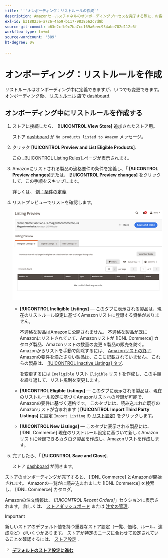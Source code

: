 ```yaml
---
title: '''オンボーディング：リストルールの作成`'
description: Amazonセールスチャネルのオンボーディングプロセスを完了する際に、お客様のAmazonリストを生成するための最初のリストルールを作成します [!DNL Commerce] 製品。
exl-id: b318823e-a726-4a59-b117-9838562c7d8b
source-git-commit: b63e2cfb9c7ba7cc169a6eec954abe782d112c6f
workflow-type: tm+mt
source-wordcount: '389'
ht-degree: 0%

---
```


# オンボーディング：リストルールを作成

リストルールはオンボーディング中に定義できますが、いつでも変更できます。 オンボーディング後、 [リストルール](./listing-rules.md) 店で [dashboard](./amazon-store-dashboard.md).

## オンボーディング中にリストルールを作成する

1. ストアに接続したら、 **[!UICONTROL View Store]** 追加されたストア用。

   ストア [dashboard](./amazon-store-dashboard.md) が `No products listed to Amazon` メッセージ。

1. クリック **[!UICONTROL Preview and List Eligible Products]**.

   この _[!UICONTROL Listing Rules]_ページが表示されます。

1. Amazonにリストされる製品の適格要件の条件を定義し、「 **[!UICONTROL Preview changes]**&#x200B;または、 **[!UICONTROL Preview changes]** をクリックして、この手順をスキップします。

   詳しくは、 [例：条件の定義](./ob-define-condition-example.md).

1. リストプレビューでリストを確認します。

   ![リストのプレビュー](assets/amazon-ob-listing-preview.png)

   - **[!UICONTROL Ineligible Listings]**  — このタブに表示される製品は、現在のリストルール設定に基づくAmazonリストに登録する資格がありません。

      不適格な製品はAmazonに公開されません。 不適格な製品が既にAmazonにリストされていて、Amazonリストが [!DNL Commerce] カタログ製品、Amazonリストの数量の変更 `0` 製品の販売を防ぐ。 Amazonからリストを手動で削除するには、 [Amazonリストの終了](./end-listings-manually.md). Amazonの要件を満たさない製品は、ここに記載されていません。 これらの製品は、 [[!UICONTROL Inactive Listings] タブ](./inactive-listings.md).

      を変更するには `Ineligible` リスト `Eligible` リストを作成し、この手順を繰り返して、リスト規則を変更します。

   - **[!UICONTROL Eligible Listings]**  — このタブに表示される製品は、現在のリストルール設定に基づくAmazonリストへの登録が可能で、Amazonの要件に基づく適格です。 このタブには、読み込まれた既存のAmazonリストが含まれます ( **[!UICONTROL Import Third Party Listings]** に設定 `Import Listing` の [リスト設定](./listing-settings.md)) をクリックします。

   - **[!UICONTROL New Listings]**  — このタブに表示される製品には、 [!DNL Commerce] 現在のリストルール設定に基づいて新しくAmazonリストに登録できるカタログ製品を作成し、Amazonリストを作成します。

1. 完了したら、「 **[!UICONTROL Save and Close]**.

   ストア [dashboard](./amazon-store-dashboard.md) が開きます。

ストアのオンボーディングが完了すると、 [!DNL Commerce] とAmazonが開始されます。 Amazonの一覧がに読み込まれました [!DNL Commerce] を検索し、 [!DNL Commerce] カタログ。

Amazonの注文情報は、 _[!UICONTROL Recent Orders]_」セクションに表示されます。 詳しくは、 [ストアダッシュボード](./amazon-store-dashboard.md) または [注文の管理](./managing-orders.md).

>[!IMPORTANT]
>
>新しいストアのデフォルト値を持つ重要なストア設定（一覧、価格、ルール、達成など）がいくつかあります。 ストアが特定のニーズに合わせて設定されていることを確認するには、 [ストア設定](./default-store-settings.md) .

![次のアイコン](assets/btn-next.png) [**デフォルトのストア設定に進む**](./default-store-settings.md)
